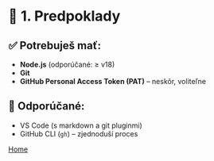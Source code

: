 # 🧱 1. Predpoklady

## ✅ Potrebuješ mať:
- **Node.js** (odporúčané: ≥ v18)
- **Git**
- **GitHub Personal Access Token (PAT)** – neskôr, voliteľne

## 🌱 Odporúčané:
- VS Code (s markdown a git pluginmi)
- GitHub CLI (`gh`) – zjednoduší proces

[Home](../01-Instalacia-Docusaurus.md)